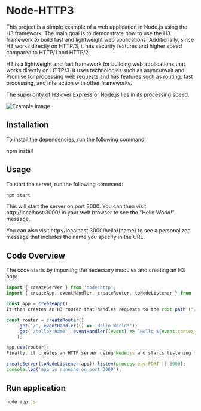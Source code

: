 # Node-HTTP3

This project is a simple example of a web application in Node.js using the H3 framework. The main goal is to demonstrate how to use the H3 framework to build fast and lightweight web applications. Additionally, since H3 works directly on HTTP/3, it has security features and higher speed compared to HTTP/1 and HTTP/2.

H3 is a lightweight and fast framework for building web applications that works directly on HTTP/3. It uses technologies such as async/await and Promise for processing web requests and has features such as routing, fast processing, and interaction with other frameworks.

The superiority of H3 over Express or Node.js lies in its processing speed.



![Example Image](https://www.zdnet.com/a/img/resize/8c124d7505313d9c9830fb14c6ca9bb1e902dd68/2018/11/12/2df16a7a-72be-437b-ae9a-7267a33085ea/http3.png?auto=webp&width=1280)

## Installation

To install the dependencies, run the following command:


npm install
## Usage

To start the server, run the following command:
```bash
npm start
```

This will start the server on port 3000. You can then visit http://localhost:3000/ in your web browser to see the "Hello World!" message.

You can also visit http://localhost:3000/hello/{name} to see a personalized message that includes the name you specify in the URL.

## Code Overview

The code starts by importing the necessary modules and creating an H3 app:

```js
import { createServer } from 'node:http';
import { createApp, eventHandler, createRouter, toNodeListener } from 'h3';

const app = createApp();
It then creates an H3 router that handles requests to the root path ("/") and the "/hello/{name}" path:

const router = createRouter()
    .get('/', eventHandler(() => 'Hello World!'))
    .get('/hello/:name', eventHandler((event) => `Hello ${event.context.params.name}!`)
    );

app.use(router);
Finally, it creates an HTTP server using Node.js and starts listening for incoming requests:

createServer(toNodeListener(app)).listen(process.env.PORT || 3000);
console.log('app is running on port 3000');
```

## Run application

```js
node app.js